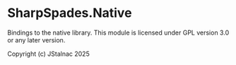# SharpSpades.Native

Bindings to the native library. This module is licensed under GPL version 3.0 or
any later version.

Copyright (c) JStalnac 2025
